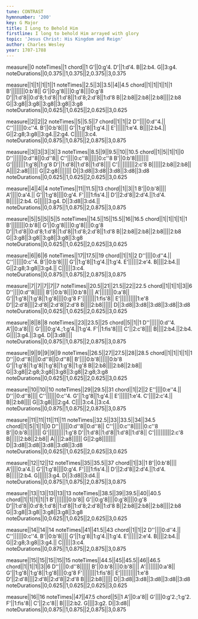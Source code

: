 ```yaml
---
tune: CONTRAST
hymnnumber: '200'
key: G Major
title: I Long to Behold Him
firstline: I long to behold Him arrayed with glory
topic: 'Jesus Christ: His Kingdom and Reign'
author: Charles Wesley
year: 1707-1788
---
```

measure||0
noteTimes||1
chord||1
G'||0:g'4.
D'||1:d'4.
B||2:b4.
G||3:g4.
noteDurations||0,0.375||1,0.375||2,0.375||3,0.375

measure||1||1||1||1||1
noteTimes||2.5||3||3.5||4||4.5
chord||1||1||1||1||1
B'||||||||0:b'8||
G'||0:g'8||||0:g'8||||0:g'8
D'||1:d'8||0:d'8;1:d'8||1:d'8||1:d'8;2:d'8||1:d'8
B||2:b8||2:b8||2:b8||||2:b8
G||3:g8||3:g8||3:g8||3:g8||3:g8
noteDurations||0,0.625||1,0.625||2,0.625||3,0.625

measure||2||2||2
noteTimes||5||5.5||7
chord||1||1||2
D''||||0:d''4.||
C''||||||0:c''4.
B'||0:b'8||||
G'||1:g'8||1:g'4.||
E'||||||1:e'4.
B||||2:b4.||
G||2:g8;3:g8||3:g4.||2:g4.
C||||||3:c4.
noteDurations||0,0.875||1,0.875||2,0.875||3,0.875

measure||3||3||3||3||3
noteTimes||8.5||9||9.5||10||10.5
chord||1||5||1||1||0
D''||||||0:d''8||0:d''8||
C''||||0:c''8||||||0:c''8
B'||0:b'8||||||||
G'||||||||1:g'8||1:g'8
D'||1:d'8||1:d'8||1:d'8||||
C'||||||||||2:c'8
B||||||2:b8||2:b8||
A||||2:a8||||||
G||2:g8||||||||
D||3:d8||3:d8||3:d8||3:d8||3:d8
noteDurations||0,0.625||1,0.625||2,0.625||3,0.625

measure||4||4||4
noteTimes||11||11.5||13
chord||1||3||1
B'||0:b'8||||
A'||||0:a'4.||
G'||1:g'8||||0:g'4.
F'||||1:fis'4.||
D'||2:d'8||2:d'4.||1:d'4.
B||||||2:b4.
G||||||3:g4.
D||3:d8||3:d4.||
noteDurations||0,0.875||1,0.875||2,0.875||3,0.875

measure||5||5||5||5||5
noteTimes||14.5||15||15.5||16||16.5
chord||1||1||1||1||1
B'||||||||0:b'8||
G'||0:g'8||||0:g'8||||0:g'8
D'||1:d'8||0:d'8;1:d'8||1:d'8||1:d'8;2:d'8||1:d'8
B||2:b8||2:b8||2:b8||||2:b8
G||3:g8||3:g8||3:g8||3:g8||3:g8
noteDurations||0,0.625||1,0.625||2,0.625||3,0.625

measure||6||6||6
noteTimes||17||17.5||19
chord||1||1||2
D''||||0:d''4.||
C''||||||0:c''4.
B'||0:b'8||||
G'||1:g'8||1:g'4.||1:g'4.
E'||||||2:e'4.
B||||2:b4.||
G||2:g8;3:g8||3:g4.||
C||||||3:c4.
noteDurations||0,0.875||1,0.875||2,0.875||3,0.875

measure||7||7||7||7||7
noteTimes||20.5||21||21.5||22||22.5
chord||1||1||1||3||6
D''||||0:d''8||||||
B'||0:b'8||||0:b'8||||
A'||||||||0:a'8||
G'||1:g'8||1:g'8||1:g'8||||0:g'8
F'||||||||1:fis'8||
E'||||||||||1:e'8
D'||2:d'8||||2:d'8||2:d'8||2:d'8
B||||2:b8||||||
D||3:d8||3:d8||3:d8||3:d8||3:d8
noteDurations||0,0.625||1,0.625||2,0.625||3,0.625

measure||8||8||8
noteTimes||23||23.5||25
chord||5||1||1
D''||||||0:d''4.
A'||0:a'8||||
G'||||0:g'4.;1:g'4.||1:g'4.
F'||1:fis'8||||
C'||2:c'8||||
B||||2:b4.||2:b4.
G||||3:g4.||3:g4.
D||3:d8||||
noteDurations||0,0.875||1,0.875||2,0.875||3,0.875

measure||9||9||9||9||9
noteTimes||26.5||27||27.5||28||28.5
chord||1||1||1||1||1
D''||0:d''8||||0:d''8||0:d''8||
B'||||0:b'8||||||0:b'8
G'||1:g'8||1:g'8||1:g'8||1:g'8||1:g'8
B||2:b8||||2:b8||2:b8||
G||3:g8||2:g8;3:g8||3:g8||3:g8||2:g8;3:g8
noteDurations||0,0.625||1,0.625||2,0.625||3,0.625

measure||10||10||10
noteTimes||29||29.5||31
chord||1||2||2
E''||||0:e''4.||
D''||0:d''8||||
C''||||||0:c''4.
G'||1:g'8||1:g'4.||
E'||||||1:e'4.
C'||||2:c'4.||
B||2:b8||||
G||3:g8||||2:g4.
C||||3:c4.||3:c4.
noteDurations||0,0.875||1,0.875||2,0.875||3,0.875

measure||11||11||11||11||11
noteTimes||32.5||33||33.5||34||34.5
chord||1||5||1||1||0
D''||||||0:d''8||0:d''8||
C''||||0:c''8||||||0:c''8
B'||0:b'8||||||||
G'||||||||||1:g'8
D'||1:d'8||1:d'8||1:d'8||1:d'8||
C'||||||||||2:c'8
B||||||2:b8||2:b8||
A||||2:a8||||||
G||2:g8||||||||
D||3:d8||3:d8||3:d8||3:d8||3:d8
noteDurations||0,0.625||1,0.625||2,0.625||3,0.625

measure||12||12||12
noteTimes||35||35.5||37
chord||1||3||1
B'||0:b'8||||
A'||||0:a'4.||
G'||1:g'8||||0:g'4.
F'||||1:fis'4.||
D'||2:d'8||2:d'4.||1:d'4.
B||||||2:b4.
G||||||3:g4.
D||3:d8||3:d4.||
noteDurations||0,0.875||1,0.875||2,0.875||3,0.875

measure||13||13||13||13||13
noteTimes||38.5||39||39.5||40||40.5
chord||1||1||1||1||1
B'||||||||0:b'8||
G'||0:g'8||||0:g'8||||0:g'8
D'||1:d'8||0:d'8;1:d'8||1:d'8||1:d'8;2:d'8||1:d'8
B||2:b8||2:b8||2:b8||||2:b8
G||3:g8||3:g8||3:g8||3:g8||3:g8
noteDurations||0,0.625||1,0.625||2,0.625||3,0.625

measure||14||14||14
noteTimes||41||41.5||43
chord||1||1||2
D''||||0:d''4.||
C''||||||0:c''4.
B'||0:b'8||||
G'||1:g'8||1:g'4.||1:g'4.
E'||||||2:e'4.
B||||2:b4.||
G||2:g8;3:g8||3:g4.||
C||||||3:c4.
noteDurations||0,0.875||1,0.875||2,0.875||3,0.875

measure||15||15||15||15||15
noteTimes||44.5||45||45.5||46||46.5
chord||1||1||1||3||6
D''||||0:d''8||||||
B'||0:b'8||||0:b'8||||
A'||||||||0:a'8||
G'||1:g'8||1:g'8||1:g'8||||0:g'8
F'||||||||1:fis'8||
E'||||||||||1:e'8
D'||2:d'8||||2:d'8||2:d'8||2:d'8
B||||2:b8||||||
D||3:d8||3:d8||3:d8||3:d8||3:d8
noteDurations||0,0.625||1,0.625||2,0.625||3,0.625

measure||16||16
noteTimes||47||47.5
chord||5||1
A'||0:a'8||
G'||||0:g'2.;1:g'2.
F'||1:fis'8||
C'||2:c'8||
B||||2:b2.
G||||3:g2.
D||3:d8||
noteDurations||0,0.875||1,0.875||2,0.875||3,0.875

